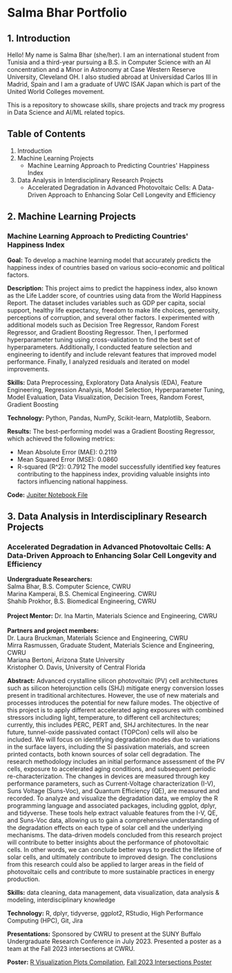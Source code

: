 # Salma Bhar Portfolio
## 1. Introduction
Hello! My name is Salma Bhar (she/her). I am an international student from Tunisia and a third-year pursuing a B.S. in Computer Science with an AI concentration and a Minor in Astronomy at Case Western Reserve University, Cleveland OH. I also studied abroad at Universidad Carlos III in Madrid, Spain and I am a graduate of UWC ISAK Japan which is part of the United World Colleges movement.

This is a repository to showcase skills, share projects and track my progress in Data Science and AI/ML related topics.

## Table of Contents
1. Introduction
2. Machine Learning Projects
    - Machine Learning Approach to Predicting Countries' Happiness Index
3. Data Analysis in Interdisciplinary Research Projects
    - Accelerated Degradation in Advanced Photovoltaic Cells: A Data-Driven Approach to Enhancing Solar Cell Longevity and Efficiency

## 2. Machine Learning Projects
### Machine Learning Approach to Predicting Countries' Happiness Index
**Goal:** To develop a machine learning model that accurately predicts the happiness index of countries based on various socio-economic and political factors.

**Description:** This project aims to predict the happiness index, also known as the Life Ladder score, of countries using data from the World Happiness Report. The dataset includes variables such as GDP per capita, social support, healthy life expectancy, freedom to make life choices, generosity, perceptions of corruption, and several other factors. I experimented with additional models such as Decision Tree Regressor, Random Forest Regressor, and Gradient Boosting Regressor. Then, I performed hyperparameter tuning using cross-validation to find the best set of hyperparameters. Additionally, I conducted feature selection and engineering to identify and include relevant features that improved model performance. Finally, I analyzed residuals and iterated on model improvements.

**Skills:** Data Preprocessing, Exploratory Data Analysis (EDA), Feature Engineering, Regression Analysis, Model Selection, Hyperparameter Tuning, Model Evaluation, Data Visualization, Decision Trees, Random Forest, Gradient Boosting

**Technology:** Python, Pandas, NumPy, Scikit-learn, Matplotlib, Seaborn.

**Results:** The best-performing model was a Gradient Boosting Regressor, which achieved the following metrics:
  - Mean Absolute Error (MAE): 0.2119
  - Mean Squared Error (MSE): 0.0860
  - R-squared (R^2): 0.7912
The model successfully identified key features contributing to the happiness index, providing valuable insights into factors influencing national happiness.

**Code:** [Jupiter Notebook File](https://github.com/Salma-Bhar-CWRU/Salma-Bhar-Portfolio/blob/main/PredictingHappinessIndexUsingML.ipynb)

## 3. Data Analysis in Interdisciplinary Research Projects
### Accelerated Degradation in Advanced Photovoltaic Cells: A Data-Driven Approach to Enhancing Solar Cell Longevity and Efficiency

**Undergraduate Researchers:** <br>
Salma Bhar, B.S. Computer Science, CWRU <br>
Marina Kamperai, B.S. Chemical Engineering. CWRU <br>
Shahib Prokhor, B.S. Biomedical Engineering, CWRU <br>
<br>
**Project Mentor:** Dr. Ina Martin, Materials Science and Engineering, CWRU <br>
<br>
**Partners and project members:** <br>
Dr. Laura Bruckman, Materials Science and Engineering, CWRU <br>
Mirra Rasmussen, Graduate Student, Materials Science and Engineering, CWRU <br>
Mariana Bertoni,  Arizona State University <br>
Kristopher O. Davis, University of Central Florida <br>

**Abstract:** Advanced crystalline silicon photovoltaic (PV) cell architectures such as silicon heterojunction cells (SHJ) mitigate energy conversion losses present in traditional architectures. However, the use of new materials and processes introduces the potential for new failure modes. The objective of this project is to apply different accelerated aging exposures with combined stressors including light, temperature, to different cell architectures; currently, this includes PERC, PERT and, SHJ architectures. In the near future, tunnel-oxide passivated contact (TOPCon) cells will also be included. We will focus on identifying degradation modes due to variations in the surface layers, including the Si passivation materials, and screen printed contacts, both known sources of solar cell degradation. The research methodology includes an initial performance assessment of the PV cells, exposure to accelerated aging conditions, and subsequent periodic re-characterization. The changes in devices are measured through key performance parameters, such as Current-Voltage characterization (I-V), Suns Voltage (Suns-Voc), and Quantum Efficiency (QE), are measured and recorded. To analyze and visualize the degradation data, we employ the R programming language and associated packages, including ggplot, dplyr, and tidyverse. These tools help extract valuable features from the I-V, QE, and Suns-Voc data, allowing us to gain a comprehensive understanding of the degradation effects on each type of solar cell and the underlying mechanisms. The data-driven models concluded from this research project will contribute to better insights about the performance of photovoltaic cells. In other words, we can conclude better ways to predict the lifetime of solar cells, and ultimately contribute to improved design. The conclusions from this research could also be applied to larger areas in the field of photovoltaic cells and contribute to more sustainable practices in energy production. 


**Skills:** data cleaning, data management, data visualization, data analysis & modeling, interdisciplinary knowledge

**Technology:** R, dplyr, tidyverse, ggplot2, RStudio, High Performance Computing (HPC), Git, Jira

**Presentations:** Sponsored by CWRU to present at the SUNY Buffalo Undergraduate Research Conference in July 2023. Presented a poster as a team at the Fall 2023 intersections at CWRU.

**Poster:** [R Visualization Plots Compilation](https://github.com/Salma-Bhar-CWRU/Portfolio/blob/main/SIPS%20Plots%20-%20Salma%20Bhar.pdf), [Fall 2023 Intersections Poster](https://github.com/Salma-Bhar-CWRU/Salma-Bhar-Portfolio/blob/main/Intersections%20December%202023%20-%20Salma%20Bhar%20Marina%20Kamperai%20Shahib%20Prokhor.pdf)
